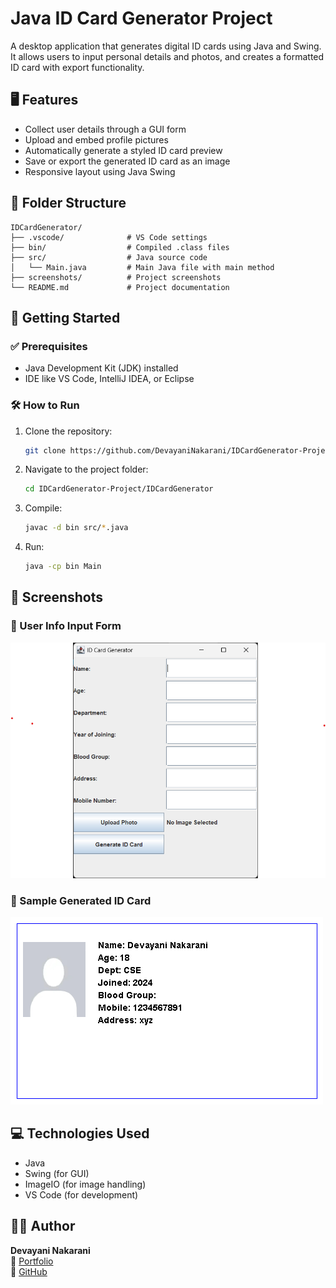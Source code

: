 # Java ID Card Generator Project

A desktop application that generates digital ID cards using Java and Swing. It allows users to input personal details and photos, and creates a formatted ID card with export functionality.

## 🖥️ Features

- Collect user details through a GUI form  
- Upload and embed profile pictures  
- Automatically generate a styled ID card preview  
- Save or export the generated ID card as an image  
- Responsive layout using Java Swing

## 📁 Folder Structure

```
IDCardGenerator/
├── .vscode/              # VS Code settings
├── bin/                  # Compiled .class files
├── src/                  # Java source code
│   └── Main.java         # Main Java file with main method
├── screenshots/          # Project screenshots
└── README.md             # Project documentation
```

## 🚀 Getting Started

### ✅ Prerequisites

- Java Development Kit (JDK) installed  
- IDE like VS Code, IntelliJ IDEA, or Eclipse

### 🛠️ How to Run

1. Clone the repository:
   ```bash
   git clone https://github.com/DevayaniNakarani/IDCardGenerator-Project.git
   ```

2. Navigate to the project folder:
   ```bash
   cd IDCardGenerator-Project/IDCardGenerator
   ```

3. Compile:
   ```bash
   javac -d bin src/*.java
   ```

4. Run:
   ```bash
   java -cp bin Main
   ```

## 📸 Screenshots

### 🧍 User Info Input Form
![User Info Input Form](screenshots/idcard-screenshot1.png)

### 🧾 Sample Generated ID Card
![Generated ID Card](screenshots/generated_id.png)

## 💻 Technologies Used

- Java  
- Swing (for GUI)  
- ImageIO (for image handling)  
- VS Code (for development)

## 👩‍💻 Author

**Devayani Nakarani**  
🔗 [Portfolio](https://devayani-portfolio.netlify.app)  
🐙 [GitHub](https://github.com/DevayaniNakarani)

